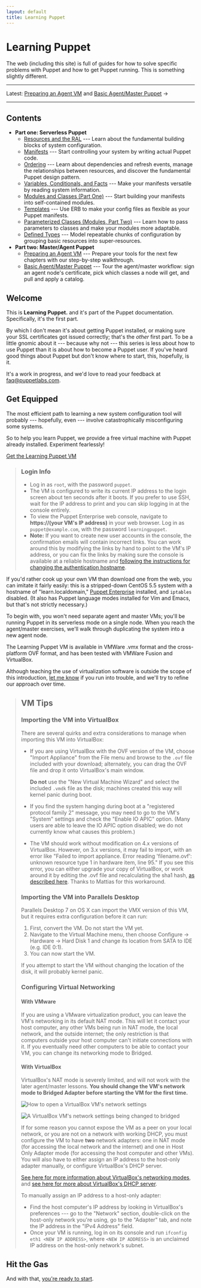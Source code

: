 ```yaml
---
layout: default
title: Learning Puppet
---
```


Learning Puppet
===============

The web (including this site) is full of guides for how to solve specific problems with Puppet and how to get Puppet running. This is something slightly different.

* * *

Latest: [Preparing an Agent VM](./agentprep.html) and [Basic Agent/Master Puppet](./agent_master_basic.html) &rarr;

* * *

[learningvm]: http://info.puppetlabs.com/download-learning-puppet-VM.html.html
<!-- Chapters: -->
[ral]: ./ral.html
[Manifests]: ./manifests.html
[Ordering]: ./ordering.html
[variables]: ./variables.html
[modules1]: ./modules1.html
[templates]: ./templates.html
[modules2]: ./modules2.html
[definedtypes]: ./definedtypes.html

Contents
--------

- **Part one: Serverless Puppet**
    - [Resources and the RAL](/learning/ral.html) --- Learn about the fundamental building blocks of system configuration.
    - [Manifests](/learning/manifests.html) --- Start controlling your system by writing actual Puppet code.
    - [Ordering](/learning/ordering.html) --- Learn about dependencies and refresh events, manage the relationships between resources, and discover the fundamental Puppet design pattern.
    - [Variables, Conditionals, and Facts](/learning/variables.html) --- Make your manifests versatile by reading system information.
    - [Modules and Classes (Part One)](/learning/modules1.html) --- Start building your manifests into self-contained modules.
    - [Templates](/learning/templates.html) --- Use ERB to make your config files as flexible as your Puppet manifests.
    - [Parameterized Classes (Modules, Part Two)](/learning/modules2.html) --- Learn how to pass parameters to classes and make your modules more adaptable.
    - [Defined Types](/learning/definedtypes.html) --- Model repeatable chunks of configuration by grouping basic resources into super-resources.
- **Part two: Master/Agent Puppet**
    - [Preparing an Agent VM](/learning/agentprep.html) --- Prepare your tools for the next few chapters with our step-by-step walkthrough.
    - [Basic Agent/Master Puppet](/learning/agent_master_basic.html) --- Tour the agent/master workflow: sign an agent node's certificate, pick which classes a node will get, and pull and apply a catalog.

Welcome
-------

This is **Learning Puppet.** and it's part of the Puppet documentation. Specifically, it's the first part.

By which I don't mean it's about getting Puppet installed, or making sure your SSL certificates got issued correctly; that's the _other_ first part. To be a little gnomic about it --- because why not --- this series is less about how to use Puppet than it is about how to become a Puppet user. If you've heard good things about Puppet but don't know where to start, this, hopefully, is it.

It's a work in progress, and we'd love to read your feedback at <faq@puppetlabs.com>.

Get Equipped
------------

The most efficient path to learning a new system configuration tool will probably --- hopefully, even --- involve catastrophically misconfiguring some systems.

So to help you learn Puppet, we provide a free virtual machine with Puppet already installed. Experiment fearlessly!

<a href="http://info.puppetlabs.com/download-learning-puppet-VM.html" class="btn">Get the Learning Puppet VM</a>

> ### Login Info
>
> * Log in as `root`, with the password `puppet`.
> * The VM is configured to write its current IP address to the login screen about ten seconds after it boots. If you prefer to use SSH, wait for the IP address to print and you can skip logging in at the console entirely.
> * To view the Puppet Enterprise web console, navigate to **https://(your VM's IP address)** in your web browser. Log in as `puppet@example.com`, with the password `learningpuppet`.
> * **Note:** If you want to create new user accounts in the console, the confirmation emails will contain incorrect links. You can work around this by modifying the links by hand to point to the VM's IP address, or you can fix the links by making sure the console is available at a reliable hostname and [following the instructions for changing the authentication hostname](/pe/latest/trouble_common_problems.html#console-account-confirmation-emails-have-incorrect-links).

If you'd rather cook up your own VM than download one from the web, you can imitate it fairly easily: this is a stripped-down CentOS 5.5 system with a hostname of "learn.localdomain," [Puppet Enterprise](http://puppetlabs.com/puppet/puppet-enterprise/) installed, and `iptables` disabled. (It also has Puppet language modes installed for Vim and Emacs, but that's not strictly necessary.)

To begin with, you won't need separate agent and master VMs; you'll be running Puppet in its serverless mode on a single node. When you reach the agent/master exercises, we'll walk through duplicating the system into a new agent node.

The Learning Puppet VM is available in VMWare .vmx format and the cross-platform OVF format, and has been tested with VMWare Fusion and VirtualBox.

Although teaching the use of virtualization software is outside the scope of this introduction, [let me know](mailto:faq@puppetlabs.com) if you run into trouble, and we'll try to refine our approach over time.

> VM Tips
> -----
>
> ### Importing the VM into VirtualBox
>
> There are several quirks and extra considerations to manage when importing this VM into VirtualBox:
>
> * If you are using VirtualBox with the OVF version of the VM, choose "Import Appliance" from the File menu and browse to the `.ovf` file included with your download; alternately, you can drag the OVF file and drop it onto VirtualBox's main window.
>
>     **Do not** use the "New Virtual Machine Wizard" and select the included `.vmdk` file as the disk; machines created this way will kernel panic during boot.
> * If you find the system hanging during boot at a "registered protocol family 2" message, you may need to go to the VM's "System" settings and check the "Enable IO APIC" option. (Many users are able to leave the IO APIC option disabled; we do not currently know what causes this problem.)
> * The VM should work without modification on 4.x versions of VirtualBox. However, on 3.x versions, it may fail to import, with an error like "Failed to import appliance. Error reading 'filename.ovf': unknown resource type 1 in hardware item, line 95." If you see this error, you can either upgrade your copy of VirtualBox, or work around it by editing the .ovf file and recalculating the sha1 hash, [as described here](http://mattiasgeniar.be/2012/03/31/importing-the-puppet-learning-vm-into-virtualbox-unknown-resource-type-in-hardware-item). Thanks to Mattias for this workaround.
>
> ### Importing the VM into Parallels Desktop
>
> Parallels Desktop 7 on OS X can import the VMX version of this VM, but it requires extra configuration before it can run:
>
> 1. First, convert the VM. Do not start the VM yet.
> 2. Navigate to the Virtual Machine menu, then choose Configure -> Hardware -> Hard Disk 1 and change its location from SATA to IDE (e.g. IDE 0:1).
> 3. You can now start the VM.
>
> If you attempt to start the VM without changing the location of the disk, it will probably kernel panic.
>
> ### Configuring Virtual Networking
>
> #### With VMware
>
> If you are using a VMware virtualization product, you can leave the VM's networking in its default NAT mode. This will let it contact your host computer, any other VMs being run in NAT mode, the local network, and the outside internet; the only restriction is that computers outside your host computer can't initiate connections with it. If you eventually need other computers to be able to contact your VM, you can change its networking mode to Bridged.
>
> #### With VirtualBox
>
> VirtualBox's NAT mode is severely limited, and will not work with the later agent/master lessons. **You should change the VM's network mode to Bridged Adapter before starting the VM for the first time.**
>
> ![How to open a VirtualBox VM's network settings](./images/vbox_network.png)
>
> ![A VirtualBox VM's network settings being changed to bridged](./images/vbox_network_bridged.png)
>
> If for some reason you cannot expose the VM as a peer on your local network, or you are not on a network with working DHCP, you must configure the VM to have **two** network adapters: one in NAT mode (for accessing the local network and the internet) and one in Host Only Adapter mode (for accessing the host computer and other VMs). You will also have to either assign an IP address to the host-only adapter manually, or configure VirtualBox's DHCP server.
>
> [See here for more information about VirtualBox's networking modes][vbnetworking], and [see here for more about VirtualBox's DHCP server][vbdhcp].
>
> [vbnetworking]: http://www.virtualbox.org/manual/ch06.html
> [vbdhcp]: http://www.virtualbox.org/manual/ch08.html#vboxmanage-dhcpserver
>
> To manually assign an IP address to a host-only adapter:
>
> * Find the host computer's IP address by looking in VirtualBox's preferences --- go to the "Network" section, double-click on the host-only network you're using, go to the "Adapter" tab, and note the IP address in the "IPv4 Address" field.
> * Once your VM is running, log in on its console and run `ifconfig eth1 <NEW IP ADDRESS>`, where `<NEW IP ADDRESS>` is an unclaimed IP address on the host-only network's subnet.
>


Hit the Gas
-----------

And with that, [you're ready to start](./ral.html).

